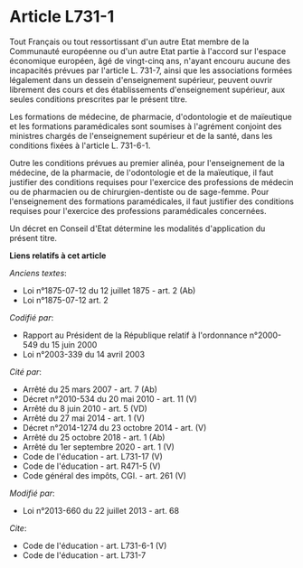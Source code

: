 # Article L731-1

Tout Français ou tout ressortissant d'un autre Etat membre de la Communauté européenne ou d'un autre Etat partie à l'accord
sur l'espace économique européen, âgé de vingt-cinq ans, n'ayant encouru aucune des incapacités prévues par l'article L.
731-7, ainsi que les associations formées légalement dans un dessein d'enseignement supérieur, peuvent ouvrir librement des
cours et des établissements d'enseignement supérieur, aux seules conditions prescrites par le présent titre. 

Les formations de médecine, de pharmacie, d'odontologie et de maïeutique et les formations paramédicales sont soumises à
l'agrément conjoint des ministres chargés de l'enseignement supérieur et de la santé, dans les conditions fixées à l'article
L. 731-6-1.

Outre les conditions prévues au premier alinéa, pour l'enseignement de la médecine, de la pharmacie, de l'odontologie et de
la maïeutique, il faut justifier des conditions requises pour l'exercice des professions de médecin ou de pharmacien ou de
chirurgien-dentiste ou de sage-femme. Pour l'enseignement des formations paramédicales, il faut justifier des conditions
requises pour l'exercice des professions paramédicales concernées. 

Un décret en Conseil d'Etat détermine les modalités d'application du présent titre.

**Liens relatifs à cet article**

_Anciens textes_:

  - Loi n°1875-07-12 du 12 juillet 1875 - art. 2 (Ab)
  - Loi n°1875-07-12 art. 2

_Codifié par_:

  - Rapport au Président de la République relatif à l'ordonnance n°2000-549 du 15 juin 2000
  - Loi n°2003-339 du 14 avril 2003

_Cité par_:

  - Arrêté du 25 mars 2007 - art. 7 (Ab)
  - Décret n°2010-534 du 20 mai 2010 - art. 11 (V)
  - Arrêté du 8 juin 2010 - art. 5 (VD)
  - Arrêté du 27 mai 2014 - art. 1 (V)
  - Décret n°2014-1274 du 23 octobre 2014 - art. (V)
  - Arrêté du 25 octobre 2018 - art. 1 (Ab)
  - Arrêté du 1er septembre 2020 - art. 1 (V)
  - Code de l'éducation - art. L731-17 (V)
  - Code de l'éducation - art. R471-5 (V)
  - Code général des impôts, CGI. - art. 261 (V)

_Modifié par_:

  - Loi n°2013-660 du 22 juillet 2013 - art. 68

_Cite_:

  - Code de l'éducation - art. L731-6-1 (V)
  - Code de l'éducation - art. L731-7

